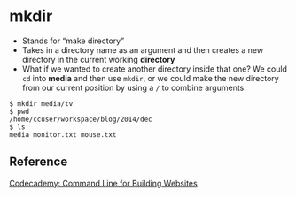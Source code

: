 # mkdir
- Stands for “make directory”
- Takes in a directory name as an argument and then creates a new directory in the current working **directory**
- What if we wanted to create another directory inside that one? We could `cd` into **media** and then use `mkdir`, or we could make the new directory from our current position by using a `/` to combine arguments.

```
$ mkdir media/tv
$ pwd
/home/ccuser/workspace/blog/2014/dec
$ ls
media monitor.txt mouse.txt
```

## Reference
[Codecademy: Command Line for Building Websites](https://www.codecademy.com/learn/paths/full-stack-engineer-career-path/tracks/fscp-setting-up-your-dev-environment/modules/fecp-command-line-for-building-websites/cheatsheet)